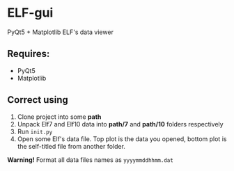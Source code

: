 # ELF-gui
PyQt5 + Matplotlib ELF's data viewer

## Requires:

- PyQt5
- Matplotlib


## Correct using

1. Clone project into some **path**
2. Unpack Elf7 and Elf10 data into **path/7** and **path/10** folders respectively
3. Run `init.py`
4. Open some Elf's data file. Top plot is the data you opened, bottom plot is the self-titled file from another folder.


**Warning!** Format all data files names as `yyyymmddhhmm.dat`
